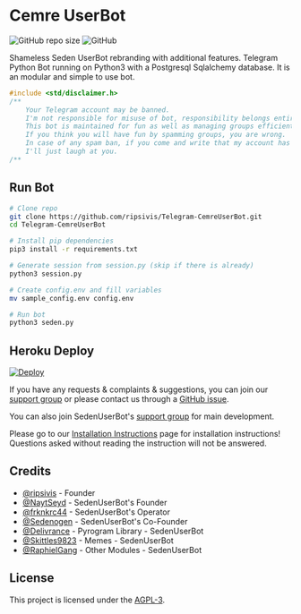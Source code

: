 Cemre UserBot
==

![GitHub repo size](https://img.shields.io/github/repo-size/ripsivis/Telegram-CemreUserBot?color=blue&style=flat)
![GitHub](https://img.shields.io/github/license/ripsivis/Telegram-CemreUserBot?color=blue&style=flat)

Shameless Seden UserBot rebranding with additional features.
Telegram Python Bot running on Python3 with a Postgresql Sqlalchemy database. It is an modular and simple to use bot.

```c
#include <std/disclaimer.h>
/**
    Your Telegram account may be banned.
    I'm not responsible for misuse of bot, responsibility belongs entirely to user.
    This bot is maintained for fun as well as managing groups efficiently.
    If you think you will have fun by spamming groups, you are wrong.
    In case of any spam ban, if you come and write that my account has been banned,
    I'll just laugh at you.
/**
```
## Run Bot
```bash
# Clone repo
git clone https://github.com/ripsivis/Telegram-CemreUserBot.git
cd Telegram-CemreUserBot

# Install pip dependencies
pip3 install -r requirements.txt

# Generate session from session.py (skip if there is already)
python3 session.py

# Create config.env and fill variables
mv sample_config.env config.env

# Run bot
python3 seden.py
```

## Heroku Deploy
[![Deploy](https://www.herokucdn.com/deploy/button.svg)](https://heroku.com/deploy?template=https://github.com/ripsivis/Telegram-CemreUserBot/tree/seden)

If you have any requests & complaints & suggestions, you can join our [support group](https://t.me/CemreUserBotSupport) or please contact us through a [GitHub issue](https://github.com/ripsivis/Telegram-CemreUserBot/issues).

You can also join SedenUserBot's [support group](https://t.me/SedenUserBotSupport) for main development.

Please go to our [Installation Instructions](https://ripsivis.github.io/installation.html) page for installation instructions! Questions asked without reading the instruction will not be answered.

## Credits
*   [@ripsivis](https://github.com/ripsivis) - Founder
*   [@NaytSeyd](https://github.com/NaytSeyd) - SedenUserBot's Founder
*   [@frknkrc44](https://github.com/frknkrc44) - SedenUserBot's Operator
*   [@Sedenogen](https://github.com/ciyanogen) - SedenUserBot's Co-Founder
*   [@Delivrance](https://github.com/pyrogram/pyrogram) - Pyrogram Library - SedenUserBot
*   [@Skittles9823](https://github.com/skittles9823) - Memes - SedenUserBot
*   [@RaphielGang](https://github.com/raphielgang) - Other Modules - SedenUserBot

## License

This project is licensed under the [AGPL-3](https://www.gnu.org/licenses/agpl-3.0.html).
